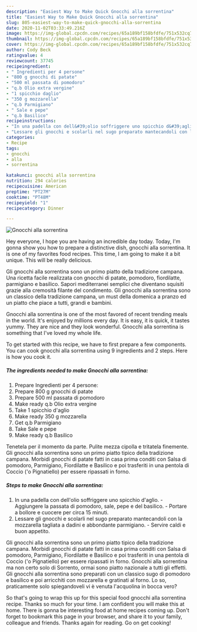 ```yaml
---
description: "Easiest Way to Make Quick Gnocchi alla sorrentina"
title: "Easiest Way to Make Quick Gnocchi alla sorrentina"
slug: 805-easiest-way-to-make-quick-gnocchi-alla-sorrentina
date: 2020-11-02T03:33:49.216Z
image: https://img-global.cpcdn.com/recipes/65a189bf158bfdfe/751x532cq70/gnocchi-alla-sorrentina-recipe-main-photo.jpg
thumbnail: https://img-global.cpcdn.com/recipes/65a189bf158bfdfe/751x532cq70/gnocchi-alla-sorrentina-recipe-main-photo.jpg
cover: https://img-global.cpcdn.com/recipes/65a189bf158bfdfe/751x532cq70/gnocchi-alla-sorrentina-recipe-main-photo.jpg
author: Cody Beck
ratingvalue: 4
reviewcount: 37745
recipeingredient:
- " Ingredienti per 4 persone"
- "800 g gnocchi di patate"
- "500 ml passata di pomodoro"
- "q.b Olio extra vergine"
- "1 spicchio daglio"
- "350 g mozzarella"
- "q.b Parmigiano"
- " Sale e pepe"
- "q.b Basilico"
recipeinstructions:
- "In una padella con dell&#39;olio soffriggere uno spicchio d&#39;aglio. Aggiungere la passata di pomodoro, sale, pepe e del basilico. Portare a bollore e cuocere per circa 15 minuti."
- "Lessare gli gnocchi e scolarli nel sugo preparato mantecandoli con la mozzarella tagliata a dadini e abbondante parmigiano. Servire caldi e buon appetito."
categories:
- Recipe
tags:
- gnocchi
- alla
- sorrentina

katakunci: gnocchi alla sorrentina 
nutrition: 294 calories
recipecuisine: American
preptime: "PT27M"
cooktime: "PT48M"
recipeyield: "1"
recipecategory: Dinner

---
```



![Gnocchi alla sorrentina](https://img-global.cpcdn.com/recipes/65a189bf158bfdfe/751x532cq70/gnocchi-alla-sorrentina-recipe-main-photo.jpg)

Hey everyone, I hope you are having an incredible day today. Today, I'm gonna show you how to prepare a distinctive dish, gnocchi alla sorrentina. It is one of my favorites food recipes. This time, I am going to make it a bit unique. This will be really delicious.

Gli gnocchi alla sorrentina sono un primo piatto della tradizione campana. Una ricetta facile realizzata con gnocchi di patate, pomodoro, fiordilatte, parmigiano e basilico. Sapori mediterranei semplici che diventano squisiti grazie alla cremosità filante del condimento. Gli gnocchi alla sorrentina sono un classico della tradizione campana, un must della domenica a pranzo ed un piatto che piace a tutti, grandi e bambini.

Gnocchi alla sorrentina is one of the most favored of recent trending meals in the world. It's enjoyed by millions every day. It is easy, it is quick, it tastes yummy. They are nice and they look wonderful. Gnocchi alla sorrentina is something that I've loved my whole life.


To get started with this recipe, we have to first prepare a few components. You can cook gnocchi alla sorrentina using 9 ingredients and 2 steps. Here is how you cook it.

<!--inarticleads1-->

##### The ingredients needed to make Gnocchi alla sorrentina:

1. Prepare  Ingredienti per 4 persone:
1. Prepare 800 g gnocchi di patate
1. Prepare 500 ml passata di pomodoro
1. Make ready q.b Olio extra vergine
1. Take 1 spicchio d&#39;aglio
1. Make ready 350 g mozzarella
1. Get q.b Parmigiano
1. Take  Sale e pepe
1. Make ready q.b Basilico


Tenetela per il momento da parte. Pulite mezza cipolla e tritatela finemente. Gli gnocchi alla sorrentina sono un primo piatto tipico della tradizione campana. Morbidi gnocchi di patate fatti in casa prima conditi con Salsa di pomodoro, Parmigiano, Fiordilatte e Basilico e poi trasferiti in una pentola di Coccio (&#39;o Pignatiello) per essere ripassati in forno. 

<!--inarticleads2-->

##### Steps to make Gnocchi alla sorrentina:

1. In una padella con dell&#39;olio soffriggere uno spicchio d&#39;aglio. - Aggiungere la passata di pomodoro, sale, pepe e del basilico. - Portare a bollore e cuocere per circa 15 minuti.
1. Lessare gli gnocchi e scolarli nel sugo preparato mantecandoli con la mozzarella tagliata a dadini e abbondante parmigiano. - Servire caldi e buon appetito.


Gli gnocchi alla sorrentina sono un primo piatto tipico della tradizione campana. Morbidi gnocchi di patate fatti in casa prima conditi con Salsa di pomodoro, Parmigiano, Fiordilatte e Basilico e poi trasferiti in una pentola di Coccio (&#39;o Pignatiello) per essere ripassati in forno. Gnocchi alla sorrentina ma non certo solo di Sorrento, ormai sono piatto nazionale a tutti gli effetti. Gli gnocchi alla sorrentina sono preparati con un classico sugo di pomodoro e basilico e poi arricchiti con mozzarella e gratinati al forno. Lo so, praticamente solo spiegandoveli vi è venuta l&#39;acquolina in bocca vero? 

So that's going to wrap this up for this special food gnocchi alla sorrentina recipe. Thanks so much for your time. I am confident you will make this at home. There is gonna be interesting food at home recipes coming up. Don't forget to bookmark this page in your browser, and share it to your family, colleague and friends. Thanks again for reading. Go on get cooking!
